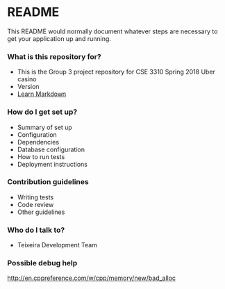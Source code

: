 # README #

This README would normally document whatever steps are necessary to get your application up and running.

### What is this repository for? ###

* This is the Group 3 project repository for CSE 3310 Spring 2018 Uber casino
* Version
* [Learn Markdown](https://bitbucket.org/tutorials/markdowndemo)

### How do I get set up? ###

* Summary of set up
* Configuration
* Dependencies
* Database configuration
* How to run tests
* Deployment instructions

### Contribution guidelines ###

* Writing tests
* Code review
* Other guidelines

### Who do I talk to? ###

* Teixeira Development Team

### Possible debug help ###

http://en.cppreference.com/w/cpp/memory/new/bad_alloc


